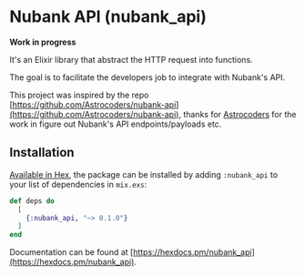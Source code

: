 # Nubank API (nubank_api)

**Work in progress**

It's an Elixir library that abstract the HTTP request into functions.

The goal is to facilitate the developers job to integrate with Nubank's API.

This project was inspired by the repo
[https://github.com/Astrocoders/nubank-api](https://github.com/Astrocoders/nubank-api), thanks for
[Astrocoders](https://github.com/Astrocoders) for the work in figure out Nubank's API endpoints/payloads etc.

## Installation

[Available in Hex](https://hex.pm/packages/nubank_api), the package can be installed
by adding `:nubank_api` to your list of dependencies in `mix.exs`:

```elixir
def deps do
  [
    {:nubank_api, "~> 0.1.0"}
  ]
end
```

Documentation can be found at [https://hexdocs.pm/nubank_api](https://hexdocs.pm/nubank_api).
